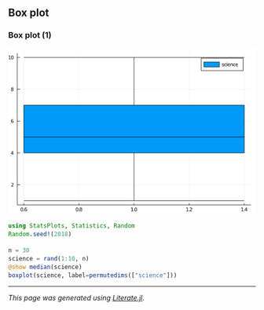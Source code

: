 ## Box plot
### Box plot (1)

![boxplot.png](images/boxplot.png)

```julia
using StatsPlots, Statistics, Random
Random.seed!(2018)

n = 30
science = rand(1:10, n)
@show median(science)
boxplot(science, label=permutedims(["science"]))
```

---

*This page was generated using [Literate.jl](https://github.com/fredrikekre/Literate.jl).*

